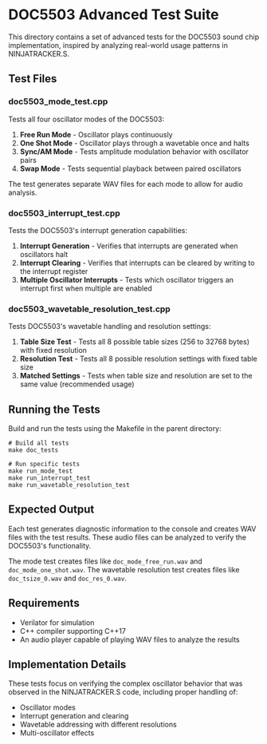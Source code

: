 # DOC5503 Advanced Test Suite

This directory contains a set of advanced tests for the DOC5503 sound chip implementation, inspired by analyzing real-world usage patterns in NINJATRACKER.S.

## Test Files

### doc5503_mode_test.cpp
Tests all four oscillator modes of the DOC5503:
1. **Free Run Mode** - Oscillator plays continuously
2. **One Shot Mode** - Oscillator plays through a wavetable once and halts
3. **Sync/AM Mode** - Tests amplitude modulation behavior with oscillator pairs
4. **Swap Mode** - Tests sequential playback between paired oscillators

The test generates separate WAV files for each mode to allow for audio analysis.

### doc5503_interrupt_test.cpp
Tests the DOC5503's interrupt generation capabilities:
1. **Interrupt Generation** - Verifies that interrupts are generated when oscillators halt
2. **Interrupt Clearing** - Verifies that interrupts can be cleared by writing to the interrupt register
3. **Multiple Oscillator Interrupts** - Tests which oscillator triggers an interrupt first when multiple are enabled

### doc5503_wavetable_resolution_test.cpp
Tests DOC5503's wavetable handling and resolution settings:
1. **Table Size Test** - Tests all 8 possible table sizes (256 to 32768 bytes) with fixed resolution
2. **Resolution Test** - Tests all 8 possible resolution settings with fixed table size
3. **Matched Settings** - Tests when table size and resolution are set to the same value (recommended usage)

## Running the Tests

Build and run the tests using the Makefile in the parent directory:

```
# Build all tests
make doc_tests

# Run specific tests
make run_mode_test
make run_interrupt_test
make run_wavetable_resolution_test
```

## Expected Output

Each test generates diagnostic information to the console and creates WAV files with the test results. These audio files can be analyzed to verify the DOC5503's functionality.

The mode test creates files like `doc_mode_free_run.wav` and `doc_mode_one_shot.wav`.
The wavetable resolution test creates files like `doc_tsize_0.wav` and `doc_res_0.wav`.

## Requirements

- Verilator for simulation
- C++ compiler supporting C++17
- An audio player capable of playing WAV files to analyze the results

## Implementation Details

These tests focus on verifying the complex oscillator behavior that was observed in the NINJATRACKER.S code, including proper handling of:
- Oscillator modes
- Interrupt generation and clearing
- Wavetable addressing with different resolutions
- Multi-oscillator effects